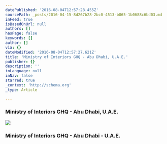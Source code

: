 ```yaml
---
datePublished: '2016-08-04T12:57:28.455Z'
sourcePath: _posts/2016-04-15-8d267b28-2bc0-4513-b865-1b0688c6bd03.md
inFeed: true
isBasedOnUrl: null
authors: []
hasPage: false
keywords: []
author: []
via: {}
dateModified: '2016-08-04T12:57:27.621Z'
title: 'Ministry of Interiors GHQ - Abu Dhabi, U.A.E.'
publisher: {}
description: ''
inLanguage: null
inNav: false
starred: true
_context: 'http://schema.org'
_type: Article

---
```

### **Ministry of Interiors GHQ - Abu Dhabi, U.A.E.**
![](https://the-grid-user-content.s3-us-west-2.amazonaws.com/967c61ac-8f7e-496d-90fa-1d7af01b0f4f.jpg)

### **Ministry of Interiors GHQ - Abu Dhabi - U.A.E.**